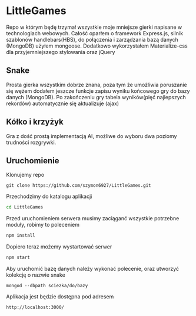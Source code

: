 # LittleGames
Repo w którym będę trzymał wszystkie moje mniejsze gierki napisane w technologiach webowych.
Całość oparłem o framework Express.js, silnik szablonów handlebars(HBS), do połączenia i zarządzania bazą danych (MongoDB)
użyłem mongoose. Dodatkowo wykorzystałem Materialize-css dla przyjemniejszego stylowania oraz jQuery

## Snake
Prosta gierka wszystkim dobrze znana, poza tym że umożliwia poruszanie się wężem dodałem jeszcze funkcje zapisu
wyniku końcowego gry do bazy danych (MongoDB). Po zakończeniu gry tabela wyników(pięć najlepszych rekordów) automatycznie
się aktualizuje (ajax)

## Kółko i krzyżyk
Gra z dość prostą implementacją AI, możliwe do wyboru dwa poziomy trudności rozgrywki.


## Uruchomienie
Klonujemy repo
```
git clone https://github.com/szymon6927/LittleGames.git
```
Przechodzimy do katalogu aplikacji
```bash
cd LittleGames
```
Przed uruchomieniem serwera musimy zaciąganć wszystkie potrzebne moduły, robimy to poleceniem
```javascript
npm install
```
Dopiero teraz możemy wystartować serwer
```javascript
npm start
```
Aby uruchomić bazę danych należy wykonać polecenie, oraz utworzyć kolekcję o nazwie snake
```
mongod --dbpath sciezka/do/bazy
```
Aplikacja jest będzie dostępna pod adresem
```
http://localhost:3000/
```

